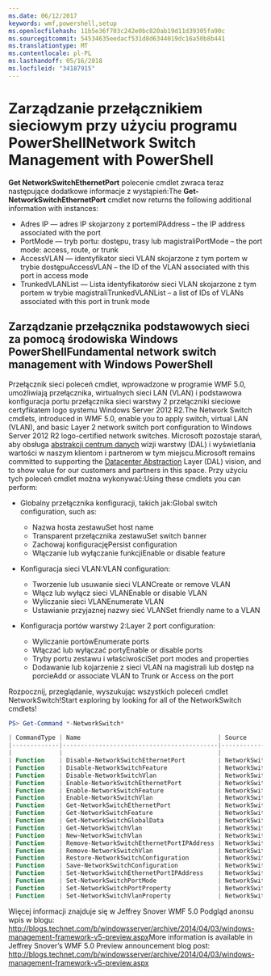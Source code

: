 ```yaml
---
ms.date: 06/12/2017
keywords: wmf,powershell,setup
ms.openlocfilehash: 11b5e36f703c242e0bc820ab19d11d39305fa90c
ms.sourcegitcommit: 54534635eedacf531d8d6344019dc16a50b8b441
ms.translationtype: MT
ms.contentlocale: pl-PL
ms.lasthandoff: 05/16/2018
ms.locfileid: "34187915"
---
```

# <a name="network-switch-management-with-powershell"></a><span data-ttu-id="eb730-102">Zarządzanie przełącznikiem sieciowym przy użyciu programu PowerShell</span><span class="sxs-lookup"><span data-stu-id="eb730-102">Network Switch Management with PowerShell</span></span>

<span data-ttu-id="eb730-103">**Get NetworkSwitchEthernetPort** polecenie cmdlet zwraca teraz następujące dodatkowe informacje z wystąpień:</span><span class="sxs-lookup"><span data-stu-id="eb730-103">The **Get-NetworkSwitchEthernetPort** cmdlet now returns the following additional information with instances:</span></span>

- <span data-ttu-id="eb730-104">Adres IP — adres IP skojarzony z portem</span><span class="sxs-lookup"><span data-stu-id="eb730-104">IPAddress – the IP address associated with the port</span></span>
- <span data-ttu-id="eb730-105">PortMode — tryb portu: dostępu, trasy lub magistrali</span><span class="sxs-lookup"><span data-stu-id="eb730-105">PortMode – the port mode: access, route, or trunk</span></span>
- <span data-ttu-id="eb730-106">AccessVLAN — identyfikator sieci VLAN skojarzone z tym portem w trybie dostępu</span><span class="sxs-lookup"><span data-stu-id="eb730-106">AccessVLAN – the ID of the VLAN associated with this port in access mode</span></span>
- <span data-ttu-id="eb730-107">TrunkedVLANList — Lista identyfikatorów sieci VLAN skojarzone z tym portem w trybie magistrali</span><span class="sxs-lookup"><span data-stu-id="eb730-107">TrunkedVLANList – a list of IDs of VLANs associated with this port in trunk mode</span></span>

## <a name="fundamental-network-switch-management-with-windows-powershell"></a><span data-ttu-id="eb730-108">Zarządzanie przełącznika podstawowych sieci za pomocą środowiska Windows PowerShell</span><span class="sxs-lookup"><span data-stu-id="eb730-108">Fundamental network switch management with Windows PowerShell</span></span>

<span data-ttu-id="eb730-109">Przełącznik sieci poleceń cmdlet, wprowadzone w programie WMF 5.0, umożliwiają przełącznika, wirtualnych sieci LAN (VLAN) i podstawowa konfiguracja portu przełącznika sieci warstwy 2 przełączniki sieciowe certyfikatem logo systemu Windows Server 2012 R2.</span><span class="sxs-lookup"><span data-stu-id="eb730-109">The Network Switch cmdlets, introduced in WMF 5.0, enable you to apply switch, virtual LAN (VLAN), and basic Layer 2 network switch port configuration to Windows Server 2012 R2 logo-certified network switches.</span></span> <span data-ttu-id="eb730-110">Microsoft pozostaje starań, aby obsługa [abstrakcji centrum danych](http://technet.microsoft.com/cloud/dal.aspx) wizji warstwy (DAL) i wyświetlania wartości w naszym klientom i partnerom w tym miejscu.</span><span class="sxs-lookup"><span data-stu-id="eb730-110">Microsoft remains committed to supporting the [Datacenter Abstraction](http://technet.microsoft.com/cloud/dal.aspx) Layer (DAL) vision, and to show value for our customers and partners in this space.</span></span> <span data-ttu-id="eb730-111">Przy użyciu tych poleceń cmdlet można wykonywać:</span><span class="sxs-lookup"><span data-stu-id="eb730-111">Using these cmdlets you can perform:</span></span>

- <span data-ttu-id="eb730-112">Globalny przełącznika konfiguracji, takich jak:</span><span class="sxs-lookup"><span data-stu-id="eb730-112">Global switch configuration, such as:</span></span>
    - <span data-ttu-id="eb730-113">Nazwa hosta zestawu</span><span class="sxs-lookup"><span data-stu-id="eb730-113">Set host name</span></span>
    - <span data-ttu-id="eb730-114">Transparent przełącznika zestawu</span><span class="sxs-lookup"><span data-stu-id="eb730-114">Set switch banner</span></span>
    - <span data-ttu-id="eb730-115">Zachowaj konfigurację</span><span class="sxs-lookup"><span data-stu-id="eb730-115">Persist configuration</span></span>
    - <span data-ttu-id="eb730-116">Włączanie lub wyłączanie funkcji</span><span class="sxs-lookup"><span data-stu-id="eb730-116">Enable or disable feature</span></span>

- <span data-ttu-id="eb730-117">Konfiguracja sieci VLAN:</span><span class="sxs-lookup"><span data-stu-id="eb730-117">VLAN configuration:</span></span>
    - <span data-ttu-id="eb730-118">Tworzenie lub usuwanie sieci VLAN</span><span class="sxs-lookup"><span data-stu-id="eb730-118">Create or remove VLAN</span></span>
    - <span data-ttu-id="eb730-119">Włącz lub wyłącz sieci VLAN</span><span class="sxs-lookup"><span data-stu-id="eb730-119">Enable or disable VLAN</span></span>
    - <span data-ttu-id="eb730-120">Wyliczanie sieci VLAN</span><span class="sxs-lookup"><span data-stu-id="eb730-120">Enumerate VLAN</span></span>
    - <span data-ttu-id="eb730-121">Ustawianie przyjaznej nazwy sieć VLAN</span><span class="sxs-lookup"><span data-stu-id="eb730-121">Set friendly name to a VLAN</span></span>

- <span data-ttu-id="eb730-122">Konfiguracja portów warstwy 2:</span><span class="sxs-lookup"><span data-stu-id="eb730-122">Layer 2 port configuration:</span></span>
    - <span data-ttu-id="eb730-123">Wyliczanie portów</span><span class="sxs-lookup"><span data-stu-id="eb730-123">Enumerate ports</span></span>
    - <span data-ttu-id="eb730-124">Włączać lub wyłączać porty</span><span class="sxs-lookup"><span data-stu-id="eb730-124">Enable or disable ports</span></span>
    - <span data-ttu-id="eb730-125">Tryby portu zestawu i właściwości</span><span class="sxs-lookup"><span data-stu-id="eb730-125">Set port modes and properties</span></span>
    - <span data-ttu-id="eb730-126">Dodawanie lub kojarzenie z sieci VLAN na magistrali lub dostęp na porcie</span><span class="sxs-lookup"><span data-stu-id="eb730-126">Add or associate VLAN to Trunk or Access on the port</span></span>

<span data-ttu-id="eb730-127">Rozpocznij, przeglądanie, wyszukując wszystkich poleceń cmdlet NetworkSwitch!</span><span class="sxs-lookup"><span data-stu-id="eb730-127">Start exploring by looking for all of the NetworkSwitch cmdlets!</span></span>

```powershell
PS> Get-Command *-NetworkSwitch*

| CommandType | Name                                      | Source        |
|-------------|-------------------------------------------|---------------|
|             |                                           |               |
| Function    | Disable-NetworkSwitchEthernetPort         | NetworkSwitch |
| Function    | Disable-NetworkSwitchFeature              | NetworkSwitch |
| Function    | Disable-NetworkSwitchVlan                 | NetworkSwitch |
| Function    | Enable-NetworkSwitchEthernetPort          | NetworkSwitch |
| Function    | Enable-NetworkSwitchFeature               | NetworkSwitch |
| Function    | Enable-NetworkSwitchVlan                  | NetworkSwitch |
| Function    | Get-NetworkSwitchEthernetPort             | NetworkSwitch |
| Function    | Get-NetworkSwitchFeature                  | NetworkSwitch |
| Function    | Get-NetworkSwitchGlobalData               | NetworkSwitch |
| Function    | Get-NetworkSwitchVlan                     | NetworkSwitch |
| Function    | New-NetworkSwitchVlan                     | NetworkSwitch |
| Function    | Remove-NetworkSwitchEthernetPortIPAddress | NetworkSwitch |
| Function    | Remove-NetworkSwitchVlan                  | NetworkSwitch |
| Function    | Restore-NetworkSwitchConfiguration        | NetworkSwitch |
| Function    | Save-NetworkSwitchConfiguration           | NetworkSwitch |
| Function    | Set-NetworkSwitchEthernetPortIPAddress    | NetworkSwitch |
| Function    | Set-NetworkSwitchPortMode                 | NetworkSwitch |
| Function    | Set-NetworkSwitchPortProperty             | NetworkSwitch |
| Function    | Set-NetworkSwitchVlanProperty             | NetworkSwitch |
```

<span data-ttu-id="eb730-128">Więcej informacji znajduje się w Jeffrey Snover WMF 5.0 Podgląd anonsu wpis w blogu: <http://blogs.technet.com/b/windowsserver/archive/2014/04/03/windows-management-framework-v5-preview.aspx></span><span class="sxs-lookup"><span data-stu-id="eb730-128">More information is available in Jeffrey Snover’s WMF 5.0 Preview announcement blog post: <http://blogs.technet.com/b/windowsserver/archive/2014/04/03/windows-management-framework-v5-preview.aspx></span></span>
